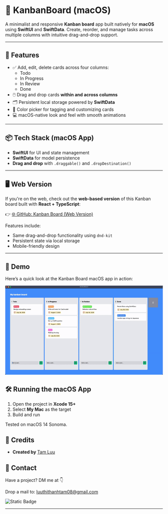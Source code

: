 # 🧩 KanbanBoard (macOS)

A minimalist and responsive **Kanban board** app built natively for **macOS** using **SwiftUI** and **SwiftData**. Create, reorder, and manage tasks across multiple columns with intuitive drag-and-drop support.

---

## 🚀 Features

- ✅ Add, edit, delete cards across four columns:
  - Todo
  - In Progress
  - In Review
  - Done
- 🖱️ Drag and drop cards **within and across columns**
- 🗂️ Persistent local storage powered by **SwiftData**
- 🎨 Color picker for tagging and customizing cards
- 💻 macOS-native look and feel with smooth animations

---

## 📦 Tech Stack (macOS App)

- **SwiftUI** for UI and state management
- **SwiftData** for model persistence
- **Drag and drop** with `.draggable()` and `.dropDestination()`

---

## 🖥️ Web Version

If you're on the web, check out the **web-based version** of this Kanban board built with **React + TypeScript**:

👉 [🌐 GitHub: Kanban Board (Web Version)](https://github.com/bii-08/Kanban-Board)

Features include:
- Same drag-and-drop functionality using `dnd-kit`
- Persistent state via local storage
- Mobile-friendly design

---

## 📸 Demo

Here’s a quick look at the Kanban Board macOS app in action:

![Demo GIF](https://github.com/bii-08/Kanban-Board-iOS/raw/main/KanbanBoard/Screenshots/demo.gif)

## 🛠️ Running the macOS App

1. Open the project in **Xcode 15+**
2. Select **My Mac** as the target
3. Build and run

Tested on macOS 14 Sonoma.

## 🔎 Credits

- **Created by** [Tam Luu](https://github.com/bii-08)

## 📱 Contact

Have a project? DM me at 👇

Drop a mail to: luuthithanhtam08@gmail.com

![Static Badge](https://img.shields.io/badge/Built_with_%F0%9F%92%93-blue)

---
